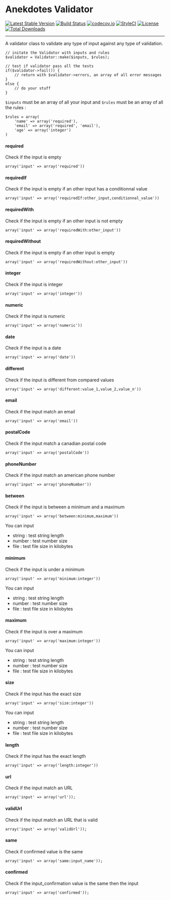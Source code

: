 # Anekdotes Validator #

[![Latest Stable Version](https://poser.pugx.org/anekdotes/validator/v/stable)](https://packagist.org/packages/anekdotes/validator)
[![Build Status](https://travis-ci.org/anekdotes/validator.svg?branch=master)](https://travis-ci.org/anekdotes/validator)
[![codecov.io](https://codecov.io/github/anekdotes/validator/coverage.svg?branch=master)](https://codecov.io/github/anekdotes/validator?branch=master)
[![StyleCI](https://styleci.io/repos/53698668/shield?style=flat)](https://styleci.io/repos/53698668)
[![License](https://poser.pugx.org/anekdotes/validator/license)](https://packagist.org/packages/anekdotes/validator)
[![Total Downloads](https://poser.pugx.org/anekdotes/validator/downloads)](https://packagist.org/packages/anekdotes/validator)


---

A validator class to validate any type of input against any type of validation.

	// initate the Validator with inputs and rules
	$validator = Validator::make($inputs, $rules);

	// test if validator pass all the tests
	if($validator->fail()) {
		// return with $validator->errors, an array of all error messages
	}
	else {
		// do your stuff
	}

`$inputs` must be an array of all your input and `$rules` must be an array of all the rules :

	$rules = array(
		'name' => array('required'),
		'email' => array('required', 'email'),
		'age' => array('integer')
	)

#### required

Check if the input is empty

	array('input' => array('required'))

#### requiredIf

Check if the input is empty if an other input has a conditionnal value

	array('input' => array('requiredIf:other_input,conditionnal_value'))

#### requiredWith

Check if the input is empty if an other input is not empty

	array('input' => array('requiredWith:other_input'))

#### requiredWithout

Check if the input is empty if an other input is empty

	array('input' => array('requiredWithout:other_input'))

#### integer

Check if the input is integer

	array('input' => array('integer'))

#### numeric

Check if the input is numeric

	array('input' => array('numeric'))

#### date

Check if the input is a date

	array('input' => array('date'))

#### different

Check if the input is different from compared values

	array('input' => array('different:value_1,value_2,value_n'))

#### email

Check if the input match an email

	array('input' => array('email'))

#### postalCode

Check if the input match a canadian postal code

	array('input' => array('postalCode'))

#### phoneNumber

Check if the input match an american phone number

	array('input' => array('phoneNumber'))

#### between

Check if the input is between a minimum and a maximum

	array('input' => array('between:minimum,maximum'))

You can input

- string : test string length
- number : test number size
- file : test file size in kilobytes

#### minimum

Check if the input is under a minimum

	array('input' => array('minimum:integer'))

You can input

- string : test string length
- number : test number size
- file : test file size in kilobytes

#### maximum

Check if the input is over a maximum

	array('input' => array('maximum:integer'))

You can input

- string : test string length
- number : test number size
- file : test file size in kilobytes

#### size

Check if the input has the exact size

	array('input' => array('size:integer'))

You can input

- string : test string length
- number : test number size
- file : test file size in kilobytes

#### length

Check if the input has the exact length

	array('input' => array('length:integer'))

#### url

Check if the input match an URL

	array('input' => array('url'));

#### validUrl

Check if the input match an URL that is valid

	array('input' => array('validUrl'));

#### same

Check if confirmed value is the same

	array('input' => array('same:input_name'));



#### confirmed

Check if the input_confirmation value is the same then the input

	array('input' => array('confirmed'));
